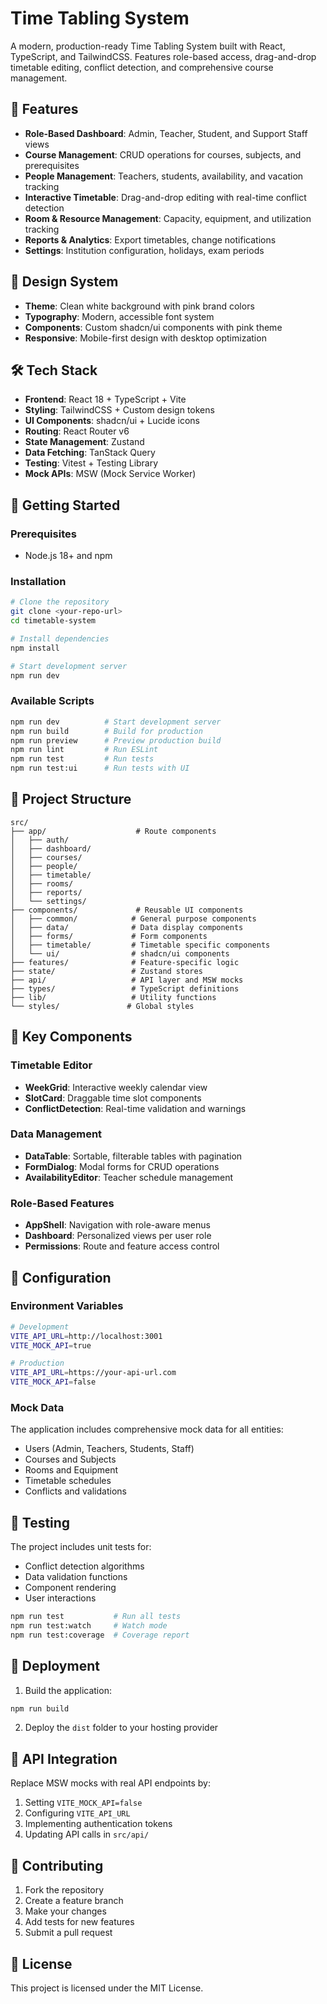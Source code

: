 # Time Tabling System

A modern, production-ready Time Tabling System built with React, TypeScript, and TailwindCSS. Features role-based access, drag-and-drop timetable editing, conflict detection, and comprehensive course management.

## 🚀 Features

- **Role-Based Dashboard**: Admin, Teacher, Student, and Support Staff views
- **Course Management**: CRUD operations for courses, subjects, and prerequisites  
- **People Management**: Teachers, students, availability, and vacation tracking
- **Interactive Timetable**: Drag-and-drop editing with real-time conflict detection
- **Room & Resource Management**: Capacity, equipment, and utilization tracking
- **Reports & Analytics**: Export timetables, change notifications
- **Settings**: Institution configuration, holidays, exam periods

## 🎨 Design System

- **Theme**: Clean white background with pink brand colors
- **Typography**: Modern, accessible font system
- **Components**: Custom shadcn/ui components with pink theme
- **Responsive**: Mobile-first design with desktop optimization

## 🛠️ Tech Stack

- **Frontend**: React 18 + TypeScript + Vite
- **Styling**: TailwindCSS + Custom design tokens
- **UI Components**: shadcn/ui + Lucide icons
- **Routing**: React Router v6
- **State Management**: Zustand
- **Data Fetching**: TanStack Query
- **Testing**: Vitest + Testing Library
- **Mock APIs**: MSW (Mock Service Worker)

## 🚦 Getting Started

### Prerequisites
- Node.js 18+ and npm

### Installation

```bash
# Clone the repository
git clone <your-repo-url>
cd timetable-system

# Install dependencies
npm install

# Start development server
npm run dev
```

### Available Scripts

```bash
npm run dev          # Start development server
npm run build        # Build for production
npm run preview      # Preview production build
npm run lint         # Run ESLint
npm run test         # Run tests
npm run test:ui      # Run tests with UI
```

## 📁 Project Structure

```
src/
├── app/                    # Route components
│   ├── auth/
│   ├── dashboard/
│   ├── courses/
│   ├── people/
│   ├── timetable/
│   ├── rooms/
│   ├── reports/
│   └── settings/
├── components/             # Reusable UI components
│   ├── common/            # General purpose components
│   ├── data/              # Data display components
│   ├── forms/             # Form components
│   ├── timetable/         # Timetable specific components
│   └── ui/                # shadcn/ui components
├── features/              # Feature-specific logic
├── state/                 # Zustand stores
├── api/                   # API layer and MSW mocks
├── types/                 # TypeScript definitions
├── lib/                   # Utility functions
└── styles/               # Global styles
```

## 🎯 Key Components

### Timetable Editor
- **WeekGrid**: Interactive weekly calendar view
- **SlotCard**: Draggable time slot components
- **ConflictDetection**: Real-time validation and warnings

### Data Management
- **DataTable**: Sortable, filterable tables with pagination
- **FormDialog**: Modal forms for CRUD operations
- **AvailabilityEditor**: Teacher schedule management

### Role-Based Features
- **AppShell**: Navigation with role-aware menus
- **Dashboard**: Personalized views per user role
- **Permissions**: Route and feature access control

## 🔧 Configuration

### Environment Variables
```bash
# Development
VITE_API_URL=http://localhost:3001
VITE_MOCK_API=true

# Production
VITE_API_URL=https://your-api-url.com
VITE_MOCK_API=false
```

### Mock Data
The application includes comprehensive mock data for all entities:
- Users (Admin, Teachers, Students, Staff)
- Courses and Subjects
- Rooms and Equipment
- Timetable schedules
- Conflicts and validations

## 🧪 Testing

The project includes unit tests for:
- Conflict detection algorithms
- Data validation functions
- Component rendering
- User interactions

```bash
npm run test           # Run all tests
npm run test:watch     # Watch mode
npm run test:coverage  # Coverage report
```

## 🚀 Deployment

1. Build the application:
```bash
npm run build
```

2. Deploy the `dist` folder to your hosting provider

## 📝 API Integration

Replace MSW mocks with real API endpoints by:
1. Setting `VITE_MOCK_API=false`
2. Configuring `VITE_API_URL`
3. Implementing authentication tokens
4. Updating API calls in `src/api/`

## 🤝 Contributing

1. Fork the repository
2. Create a feature branch
3. Make your changes
4. Add tests for new features
5. Submit a pull request

## 📄 License

This project is licensed under the MIT License.